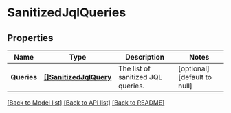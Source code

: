 # SanitizedJqlQueries

## Properties
Name | Type | Description | Notes
------------ | ------------- | ------------- | -------------
**Queries** | [**[]SanitizedJqlQuery**](SanitizedJqlQuery.md) | The list of sanitized JQL queries. | [optional] [default to null]

[[Back to Model list]](../README.md#documentation-for-models) [[Back to API list]](../README.md#documentation-for-api-endpoints) [[Back to README]](../README.md)

